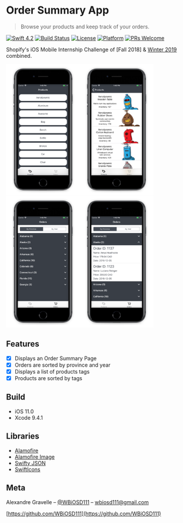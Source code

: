 # Order Summary App
> Browse your products and keep track of your orders.

[![Swift 4.2](https://img.shields.io/badge/Swift-4.2-orange.svg?style=flat)](https://swift.org)
[![Build Status][travis-image]][travis-url]
[![License][license-image]][license-url] 
[![Platform](https://img.shields.io/cocoapods/p/LFAlertController.svg?style=flat)](http://cocoapods.org/pods/LFAlertController)
[![PRs Welcome](https://img.shields.io/badge/PRs-welcome-brightgreen.svg?style=flat-square)](http://makeapullrequest.com)

Shopify's iOS Mobile Internship Challenge of [Fall 2018] & [Winter 2019]() combined.

<img alt="product-tags-screen" src="products-tags.jpg" width="200"><img alt="product-detailed-screen" src="products-detailed.jpg" width="200"><img alt="order-list-screen" src="orders-list.jpg" width="200"><img alt="order-detailed-screen" src="orders-detailed.jpg" width="200">

## Features

- [x] Displays an Order Summary Page
- [x] Orders are sorted by province and year
- [x] Displays a list of products tags
- [x] Products are sorted by tags

## Build

- iOS 11.0
- Xcode 9.4.1

## Libraries

- [Alamofire](https://github.com/Alamofire/Alamofire)
- [Alamofire Image](https://github.com/Alamofire/AlamofireImage)
- [Swifty JSON](https://github.com/SwiftyJSON/SwiftyJSON)
- [SwiftIcons](https://github.com/ranesr/SwiftIcons)

## Meta

Alexandre Gravelle – [@WBiOSD111](https://twitter.com/WBiOSD111?lang=en) – wbiosd111@gmail.com

[https://github.com/WBiOSD111](https://github.com/WBiOSD111)

[swift-image]:https://img.shields.io/badge/swift-3.0-orange.svg
[swift-url]: https://swift.org/
[license-image]: https://img.shields.io/badge/License-MIT-blue.svg
[license-url]: LICENSE
[travis-image]: https://img.shields.io/travis/dbader/node-datadog-metrics/master.svg?style=flat-square
[travis-url]: https://travis-ci.org/dbader/node-datadog-metrics
[codebeat-image]: https://codebeat.co/badges/c19b47ea-2f9d-45df-8458-b2d952fe9dad
[codebeat-url]: https://codebeat.co/projects/github-com-vsouza-awesomeios-com

